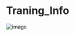 # Traning_Info

![image](https://user-images.githubusercontent.com/104692252/225257742-5d02d586-aa0d-4e17-b9dc-3d1ff5ee6cc0.png)
